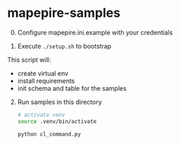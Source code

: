 # mapepire-samples

0) Configure mapepire.ini.example with your credentials

1) Execute `./setup.sh` to bootstrap

  This script will:
  - create virtual env
  - install requirements
  - init schema and table for the samples

2) Run samples in this directory


    ```sh
    # activate venv
    source .venv/bin/activate

    python cl_command.py
    ```
